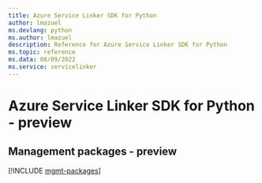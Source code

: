 ```yaml
---
title: Azure Service Linker SDK for Python
author: lmazuel
ms.devlang: python
ms.author: lmazuel
description: Reference for Azure Service Linker SDK for Python
ms.topic: reference
ms.data: 08/09/2022
ms.service: servicelinker
---
```

# Azure Service Linker SDK for Python - preview

## Management packages - preview
[!INCLUDE [mgmt-packages](service-linker-mgmt-index.md)]